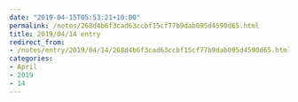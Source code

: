 ```yaml
---
date: "2019-04-15T05:53:21+10:00"
permalink: /notes/268d4b6f3cad63ccbf15cf77b9dab095d4590d65.html
title: 2019/04/14 entry
redirect_from:
- /notes/entry/2019/04/14/268d4b6f3cad63ccbf15cf77b9dab095d4590d65.html
categories:
- April
- 2019
- 14
---
```

